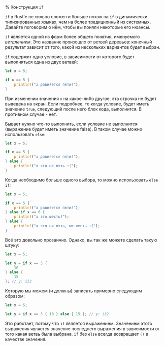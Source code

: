 % Конструкция `if`

`if` в Rust'е не сильно сложен и больше похож на `if` в динамически 
типизированных языках, чем на более традиционный из системных. Давайте 
поговорим о нём, чтобы вы поняли некоторые его нюансы.

`if` является одной из форм более общего понятия, именуемого *ветвлением*.
Это название произошло от ветвей деревьев: конечный результат зависит от того, 
какой из нескольких вариантов будет выбран.

`if` содержит одно условие, в зависимости от которого будет выполняться одна из 
двух ветвей:

```rust
let x = 5;

if x == 5 {
    println!("x равняется пяти!");
}
```

При изменении значения `x` на какое-либо другое, эта строчка не будет выведена
на экран. Если подробнее, то когда условие, будет иметь значение `true`,
следующий после него блок кода, выполнится. В противном случае - нет.

Бывает нужно что-то выполнить, если условие не выполнится (выражение будет иметь 
значение false). В таком случае можно использовать `else`:

```rust
let x = 5;

if x == 5 {
    println!("x равняется пяти!");
} else {
    println!("x это не пять :(");
}
```

Когда необходимо больше одного выбора, то можно использовать `else if`:

```rust
let x = 5;

if x == 5 {
    println!("x равняется пяти!");
} else if x == 6 {
    println!("x это шесть!");
} else {
    println!("x это ни пять, ни шесть :(");
}
```

Всё это довольно прозаично. Однако, вы так же можете сделать такую штуку:

```rust
let x = 5;

let y = if x == 5 {
    10
} else {
    15
}; // y: i32
```

Которую мы можем (и должны) записать примерно следующим образом:

```rust
let x = 5;

let y = if x == 5 { 10 } else { 15 }; // y: i32
```

Это работает, потому что `if` является выражением. Значением этого выражения
является значение последнего выражения в зависимости от того какая ветвь была
выбрана. `if` без `else` всегда возвращает `()` в качестве значения.
